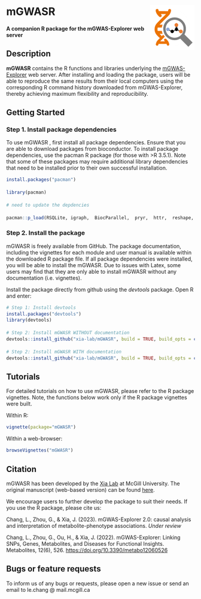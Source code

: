 
<!-- README.md is generated from README.Rmd. Please edit that file -->

# mGWASR <img src="man/figures/mgwas_logo.png" align="right" alt="" width="120" />

#### A companion R package for the mGWAS-Explorer web server

## Description

**mGWASR** contains the R functions and libraries underlying the
[mGWAS-Explorer](https://www.mgwas.ca/) web server. After installing and
loading the package, users will be able to reproduce the same results
from their local computers using the corresponding R command history
downloaded from mGWAS-Explorer, thereby achieving maximum flexibility
and reproducibility.

## Getting Started

### Step 1. Install package dependencies

To use mGWASR , first install all package dependencies. Ensure that you
are able to download packages from bioconductor. To install package
dependencies, use the pacman R package (for those with \>R 3.5.1). Note
that some of these packages may require additional library dependencies
that need to be installed prior to their own successful installation.

``` r
install.packages("pacman")

library(pacman)

# need to update the depdencies

pacman::p_load(RSQLite, igraph,  BiocParallel,  pryr,  httr,  reshape,  ggplot2,  RJSONIO,  RCurl,  XML,  ggforce,  graphlayouts,  compiler,  dplyr,  RColorBrewer,  Cairo,  plyr,  qs,  rjson,  TwoSampleMR)
```

### Step 2. Install the package

mGWASR is freely available from GitHub. The package documentation,
including the vignettes for each module and user manual is available
within the downloaded R package file. If all package dependencies were
installed, you will be able to install the mGWASR. Due to issues with
Latex, some users may find that they are only able to install mGWASR
without any documentation (i.e. vignettes).

Install the package directly from github using the *devtools* package.
Open R and enter:

``` r
# Step 1: Install devtools
install.packages("devtools")
library(devtools)

# Step 2: Install mGWASR WITHOUT documentation
devtools::install_github("xia-lab/mGWASR", build = TRUE, build_opts = c("--no-resave-data", "--no-manual", "--no-build-vignettes"), force = TRUE)

# Step 2: Install mGWASR WITH documentation
devtools::install_github("xia-lab/mGWASR", build = TRUE, build_opts = c("--no-resave-data", "--no-manual"), build_vignettes = TRUE, force = TRUE)
```

## Tutorials

For detailed tutorials on how to use mGWASR, please refer to the R
package vignettes. Note, the functions below work only if the R package
vignettes were built.

Within R:

``` r
vignette(package="mGWASR")
```

Within a web-browser:

``` r
browseVignettes("mGWASR")
```

## Citation

mGWASR has been developed by the [Xia Lab](http://xialab.ca/) at McGill
University. The original manuscript (web-based version) can be found
[here](https://www.mdpi.com/2218-1989/12/6/526).

We encourage users to further develop the package to suit their needs.
If you use the R package, please cite us:

Chang, L., Zhou, G., & Xia, J. (2023). mGWAS-Explorer 2.0: causal
analysis and interpretation of metabolite-phenotype associations. *Under
review*

Chang, L., Zhou, G., Ou, H., & Xia, J. (2022). mGWAS-Explorer: Linking
SNPs, Genes, Metabolites, and Diseases for Functional Insights.
Metabolites, 12(6), 526. <https://doi.org/10.3390/metabo12060526>

## Bugs or feature requests

To inform us of any bugs or requests, please open a new issue or send an
email to le.chang @ mail.mcgill.ca
